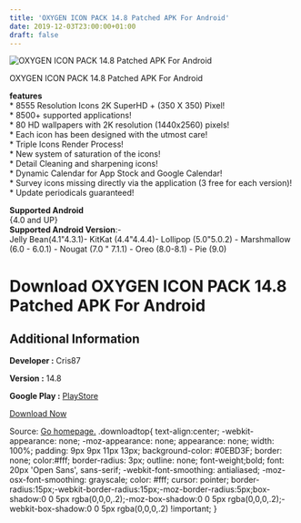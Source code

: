 ```yaml
---
title: 'OXYGEN ICON PACK 14.8 Patched APK For Android'
date: 2019-12-03T23:00:00+01:00
draft: false
---
```


![OXYGEN ICON PACK 14.8 Patched APK For Android](https://i0.wp.com/apkhome.net/wp-content/uploads/2019/12/OXYGEN-ICON-PACK-14.8-Patched.png "OXYGEN ICON PACK 14.8 Patched APK For Android")

  

OXYGEN ICON PACK 14.8 Patched APK For Android

**features**  
\* 8555 Resolution Icons 2K SuperHD + (350 X 350) Pixel!  
\* 8500+ supported applications!  
\* 80 HD wallpapers with 2K resolution (1440x2560) pixels!  
\* Each icon has been designed with the utmost care!  
\* Triple Icons Render Process!  
\* New system of saturation of the icons!  
\* Detail Cleaning and sharpening icons!  
\* Dynamic Calendar for App Stock and Google Calendar!  
\* Survey icons missing directly via the application (3 free for each version)!  
\* Update periodicals guaranteed!

**Supported Android**  
{4.0 and UP}  
**Supported Android Version**:-  
Jelly Bean(4.1"4.3.1)- KitKat (4.4"4.4.4)- Lollipop (5.0"5.0.2) - Marshmallow (6.0 - 6.0.1) - Nougat (7.0 " 7.1.1) - Oreo (8.0-8.1) - Pie (9.0)

Download OXYGEN ICON PACK 14.8 Patched APK For Android
======================================================

Additional Information
----------------------

**Developer :** Cris87

**Version :** 14.8

**Google Play :** [PlayStore](https://play.google.com/store/apps/details?id=com.cris87.oxygen)

  

[Download Now](https://store4app.co/post/oxygen-icon-pack-14-8-patched-apk-for-android_1575405762)

  
Source: [Go homepage.](https://store4app.co/post/oxygen-icon-pack-14-8-patched-apk-for-android_1575405762) .downloadtop{ text-align:center; -webkit-appearance: none; -moz-appearance: none; appearance: none; width: 100%; padding: 9px 9px 11px 13px; background-color: #0EBD3F; border: none; color:#fff; border-radius: 3px; outline: none; font-weight;bold; font: 20px 'Open Sans', sans-serif; -webkit-font-smoothing: antialiased; -moz-osx-font-smoothing: grayscale; color: #fff; cursor: pointer; border-radius:15px;-webkit-border-radius:15px;-moz-border-radius:5px;box-shadow:0 0 5px rgba(0,0,0,.2);-moz-box-shadow:0 0 5px rgba(0,0,0,.2);-webkit-box-shadow:0 0 5px rgba(0,0,0,.2) !important; }